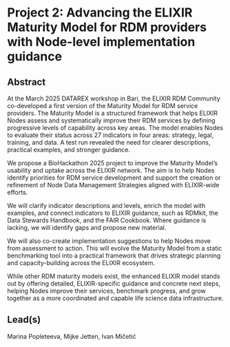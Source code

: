 # Project 2: Advancing the ELIXIR Maturity Model for RDM providers with Node-level implementation guidance

## Abstract

At the March 2025 DATAREX workshop in Bari, the ELIXIR RDM Community co-developed a first version of the Maturity Model for RDM service providers. The Maturity Model is a structured framework that helps ELIXIR Nodes assess and systematically improve their RDM services by defining progressive levels of capability across key areas. The model enables Nodes to evaluate their status across 27 indicators in four areas: strategy, legal, training, and data. A test run revealed the need for clearer descriptions, practical examples, and stronger guidance.

We propose a BioHackathon 2025 project to improve the Maturity Model’s usability and uptake across the ELIXIR network. The aim is to help Nodes identify priorities for RDM service development and support the creation or refinement of Node Data Management Strategies aligned with ELIXIR-wide efforts.

We will clarify indicator descriptions and levels, enrich the model with examples, and connect indicators to ELIXIR guidance, such as RDMkit, the Data Stewards Handbook, and the FAIR Cookbook. Where guidance is lacking, we will identify gaps and propose new material.

We will also co-create implementation suggestions to help Nodes move from assessment to action. This will evolve the Maturity Model from a static benchmarking tool into a practical framework that drives strategic planning and capacity-building across the ELIXIR ecosystem.

While other RDM maturity models exist, the enhanced ELIXIR model stands out by offering detailed, ELIXIR-specific guidance and concrete next steps, helping Nodes improve their services, benchmark progress, and grow together as a more coordinated and capable life science data infrastructure.

## Lead(s)

Marina Popleteeva, Mijke Jetten, Ivan Mičetić

